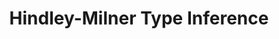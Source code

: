 ---
title: Hindley-Milner Type Inference
summary: 'DESCRIPTION'
datePublished: '4 May 2024'

series:
  seriesName: breadcrumbs-type-safari
  seriesNumber: 1
---
